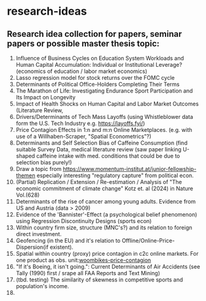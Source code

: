 # research-ideas
## Research idea collection for papers, seminar papers or possible master thesis topic:

1) Influence of Business Cycles on Education System Workloads and Human Capital Accumulation: Individual or Institutional Leverage? (economics of education / labor market economics)
2) Lasso regression model for stock returns over the FOMC cycle 
3) Determinants of Political Office-Holders Completing Their Terms 
4) The Marathon of Life: Investigating Endurance Sport Participation and Its Impact on Longevity
5) Impact of Health Shocks on Human Capital and Labor Market Outcomes (Literature Review, 
6) Drivers/Determinants of Tech Mass Layoffs (using Whistleblower data form the U.S. Tech Industry e.g. https://layoffs.fyi/)
7) Price Contagion Effects in 1:n and m:n Online Marketplaces. (e.g. with use of a Willhaben-Scraper, "Spatial Econometrics"?)
8) Determinants and Self Selection Bias of Caffeine Consumption (find suitable Survey Data, medical literature review (saw paper linking U-shaped caffeine intake with med. conditions that could be due to selection bias purely!)
9) Draw a topic from https://www.momentum-institut.at/junior-fellowship-themen especially interesting "regulatory capture" from political econ.
10) (Partial) Replication / Extension / Re-estimation / Analysis of "The economic commitment of climate change" Kotz et. al (2024) in Nature Vol.(628)
11) Determinants of the rise of cancer among young adults. Evidence from US and Austria (data > 2009)
12) Evidence of the 'Bannister'-Effect (a psychological belief phenomenon) using Regression Discontinuity Designs (sports econ)
13) Within country firm size, structure (MNC's?) and its relation to foreign direct investment.
14) Geofencing (in the EU) and it's relation to Offline/Online-Price-Dispersion(if existent).
15) Spatial within country (proxy) price contagion in c2c online markets. For one product as obs. unit:[woombikes-price-contagion](https://github.com/felix-reichel/woombikes-price-contagion)
16) "If it's Boeing, it isn't going.": Current Determinants of Air Accidents (see Tally (1990) first / srape all FAA Reports and Text Mining)
17) (tbd. testing) The similarity of skewness in competitive sports and population's income.
18) 
    

